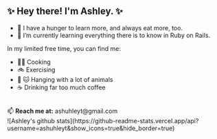 ## ✨ Hey there! I'm Ashley. ✨ 
- 🥘 I have a hunger to learn more, and always eat more, too.  
- 📖 I’m currently learning everything there is to know in Ruby on Rails. 

In my limited free time, you can find me:
- 👩‍🍳 Cooking
- 🚲 Exercising
- 🐶 🐱 Hanging with a lot of animals
- ☕️ Drinking far too much coffee
<br>
📫 <b>Reach me at:</b> ashuhleyt@gmail.com
<br>
![Ashley's github stats](https://github-readme-stats.vercel.app/api?username=ashuhleyt&show_icons=true&hide_border=true)
<br>

<!---
ashuhleyt/ashuhleyt is a ✨ special ✨ repository because its `README.md` (this file) appears on your GitHub profile.
You can click the Preview link to take a look at your changes.
--->
